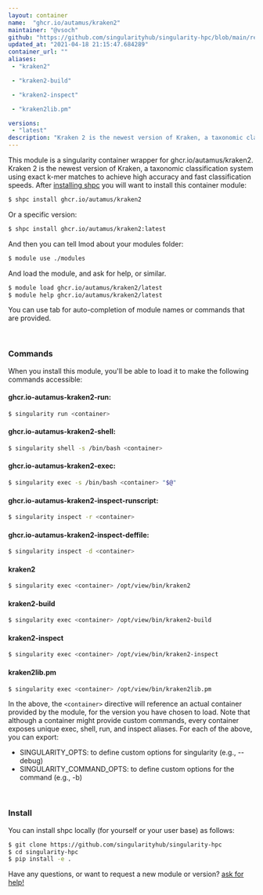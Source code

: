 ```yaml
---
layout: container
name:  "ghcr.io/autamus/kraken2"
maintainer: "@vsoch"
github: "https://github.com/singularityhub/singularity-hpc/blob/main/registry/ghcr.io/autamus/kraken2/container.yaml"
updated_at: "2021-04-18 21:15:47.684289"
container_url: ""
aliases:
 - "kraken2"

 - "kraken2-build"

 - "kraken2-inspect"

 - "kraken2lib.pm"

versions:
 - "latest"
description: "Kraken 2 is the newest version of Kraken, a taxonomic classification system using exact k-mer matches to achieve high accuracy and fast classification speeds."
---
```


This module is a singularity container wrapper for ghcr.io/autamus/kraken2.
Kraken 2 is the newest version of Kraken, a taxonomic classification system using exact k-mer matches to achieve high accuracy and fast classification speeds.
After [installing shpc](#install) you will want to install this container module:

```bash
$ shpc install ghcr.io/autamus/kraken2
```

Or a specific version:

```bash
$ shpc install ghcr.io/autamus/kraken2:latest
```

And then you can tell lmod about your modules folder:

```bash
$ module use ./modules
```

And load the module, and ask for help, or similar.

```bash
$ module load ghcr.io/autamus/kraken2/latest
$ module help ghcr.io/autamus/kraken2/latest
```

You can use tab for auto-completion of module names or commands that are provided.

<br>

### Commands

When you install this module, you'll be able to load it to make the following commands accessible:

#### ghcr.io-autamus-kraken2-run:

```bash
$ singularity run <container>
```

#### ghcr.io-autamus-kraken2-shell:

```bash
$ singularity shell -s /bin/bash <container>
```

#### ghcr.io-autamus-kraken2-exec:

```bash
$ singularity exec -s /bin/bash <container> "$@"
```

#### ghcr.io-autamus-kraken2-inspect-runscript:

```bash
$ singularity inspect -r <container>
```

#### ghcr.io-autamus-kraken2-inspect-deffile:

```bash
$ singularity inspect -d <container>
```


#### kraken2
       
```bash
$ singularity exec <container> /opt/view/bin/kraken2
```


#### kraken2-build
       
```bash
$ singularity exec <container> /opt/view/bin/kraken2-build
```


#### kraken2-inspect
       
```bash
$ singularity exec <container> /opt/view/bin/kraken2-inspect
```


#### kraken2lib.pm
       
```bash
$ singularity exec <container> /opt/view/bin/kraken2lib.pm
```



In the above, the `<container>` directive will reference an actual container provided
by the module, for the version you have chosen to load. Note that although a container
might provide custom commands, every container exposes unique exec, shell, run, and
inspect aliases. For each of the above, you can export:

 - SINGULARITY_OPTS: to define custom options for singularity (e.g., --debug)
 - SINGULARITY_COMMAND_OPTS: to define custom options for the command (e.g., -b)

<br>
  
### Install

You can install shpc locally (for yourself or your user base) as follows:

```bash
$ git clone https://github.com/singularityhub/singularity-hpc
$ cd singularity-hpc
$ pip install -e .
```

Have any questions, or want to request a new module or version? [ask for help!](https://github.com/singularityhub/singularity-hpc/issues)